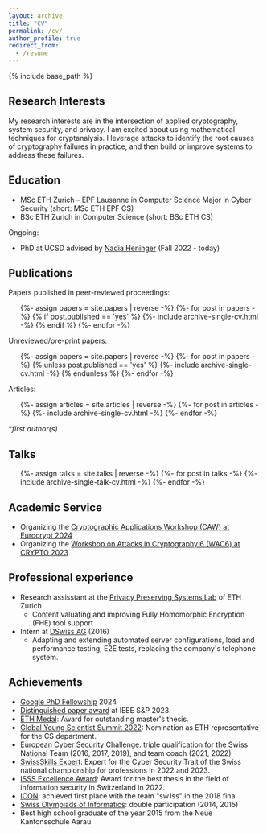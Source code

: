 ```yaml
---
layout: archive
title: "CV"
permalink: /cv/
author_profile: true
redirect_from:
  - /resume
---
```


{% include base_path %}

## Research Interests
My research interests are in the intersection of applied cryptography, system security, and privacy. I am excited about using mathematical techniques for cryptanalysis. I leverage attacks to identify the root causes of cryptography failures in practice, and then build or improve systems to address these failures.

## Education

- MSc ETH Zurich &ndash; EPF Lausanne in Computer Science Major in Cyber Security (short: MSc ETH EPF CS)
- BSc ETH Zurich in Computer Science (short: BSc ETH CS)

Ongoing:

- PhD at UCSD advised by [Nadia Heninger](https://cseweb.ucsd.edu/~nadiah/) (Fall 2022 - today)

## Publications

Papers published in peer-reviewed proceedings:
<ul>
{%- assign papers = site.papers | reverse -%}
{%- for post in papers -%}
    {% if post.published == 'yes' %}
        {%- include archive-single-cv.html -%}
    {% endif %}
{%- endfor -%}
</ul>

Unreviewed/pre-print papers:
<ul>
{%- assign papers = site.papers | reverse -%}
{%- for post in papers -%}
    {% unless post.published == 'yes' %}
        {%- include archive-single-cv.html -%}
    {% endunless %}
{%- endfor -%}
</ul>

Articles:
<ul>
{%- assign articles = site.articles | reverse -%}
{%- for post in articles -%}
    {%- include archive-single-cv.html -%}
{%- endfor -%}
</ul>

\*_first author(s)_

## Talks

<ul>
{%- assign talks = site.talks | reverse -%}
{%- for post in talks -%}
    {%- include archive-single-talk-cv.html -%}
{%- endfor -%}
</ul>

## Academic Service

- Organizing the [Cryptographic Applications Workshop (CAW) at Eurocrypt 2024](https://caw.cryptanalysis.fun/)
- Organizing the [Workshop on Attacks in Cryptography 6 (WAC6) at CRYPTO 2023](https://wac6.cryptanalysis.fun/)

## Professional experience

- Research assisstant at the [Privacy Preserving Systems Lab](https://pps-lab.com/) of ETH Zurich
  - Content valuating and improving Fully Homomorphic Encryption (FHE) tool support
- Intern at [DSwiss AG](https://www.securesafe.com/en/business/overview) (2016)
  - Adapting and extending automated server configurations, load and performance testing, E2E tests, replacing the company's telephone system.

## Achievements

- [Google PhD Fellowship](https://research.google/programs-and-events/phd-fellowship/recipients/) 2024
- [Distinguished paper award](https://www.ieee-security.org/TC/SP2023/program-awards.html) at IEEE S&P 2023.
- [ETH Medal](https://ethz.ch/en/the-eth-zurich/education/awards/eth-medal/outstanding-master-theses.html): Award for outstanding master's thesis.
- [Global Young Scientist Summit 2022](https://www.nrf.gov.sg/gyss/home): Nomination as ETH representative for the CS department.
- [European Cyber Security Challenge](https://europeancybersecuritychallenge.eu/): triple qualification for the Swiss National Team (2016, 2017, 2019), and team coach (2021, 2022)
- [SwissSkills Expert](https://www.swiss-skills.ch/de): Expert for the Cyber Security Trait of the Swiss national championship for professions in 2022 and 2023.
- [ISSS Excellence Award](https://isss.ch/veranstaltungeb-kurse/isss-excellence-award-2022/): Award for the best thesis in the field of information security in Switzerland in 2022.
- [ICON](https://icon.ngo/challenge-ctf/): achieved first place with the team "sw1ss" in the 2018 final
- [Swiss Olympiads of Informatics](https://soi.ch/): double participation (2014, 2015)
- Best high school graduate of the year 2015 from the Neue Kantonsschule Aarau.
